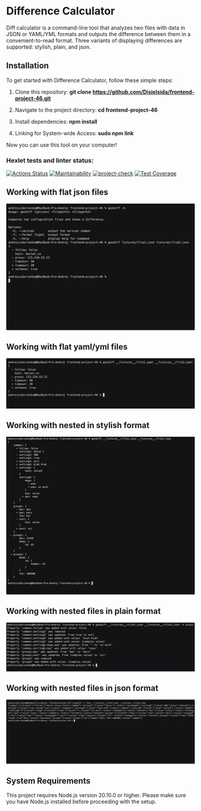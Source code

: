 # Difference Calculator

Diff calculator is a command-line tool that analyzes two files with data in JSON or YAML/YML formats and outputs the difference between them in a convenient-to-read format. Three variants of displaying differences are supported: stylish, plain, and json.

## Installation
To get started with Difference Calculator, follow these simple steps:

1. Clone this repository:
    **git clone https://github.com/Disielsida/frontend-project-46.git**

2. Navigate to the project directory:
    **cd frontend-project-46**

3. Install dependencies:
    **npm install**

4. Linking for System-wide Access:
    **sudo npm link**

Now you can use this tool on your computer!

### Hexlet tests and linter status:
[![Actions Status](https://github.com/Disielsida/frontend-project-46/actions/workflows/hexlet-check.yml/badge.svg)](https://github.com/Disielsida/frontend-project-46/actions)
[![Maintainability](https://api.codeclimate.com/v1/badges/6880ab95092b68885319/maintainability)](https://codeclimate.com/github/Disielsida/frontend-project-46/maintainability)
[![project-check](https://github.com/Disielsida/frontend-project-46/actions/workflows/check-project.yml/badge.svg)](https://github.com/Disielsida/frontend-project-46/actions/workflows/check-project.yml)
[![Test Coverage](https://api.codeclimate.com/v1/badges/6880ab95092b68885319/test_coverage)](https://codeclimate.com/github/Disielsida/frontend-project-46/test_coverage)
 
## Working with flat json files
[![Working with flat json files](img/flat-json.png)](https://asciinema.org/a/QoBKJVHOH4NEDgduOHT7wu0id)

## Working with flat yaml/yml files
[![Working with flat yaml/yml files](img/flat-yaml.png)](https://asciinema.org/a/ZBgfb5ubtmRU9uhAoJ8KFlsPb)

## Working with nested in stylish format
[![Working with nested files in stylish](img/nested-stylish.png)](https://asciinema.org/a/LuOAxGGp5NXJEFdnaIQAri3yI)

## Working with nested files in plain format
[![Working with nested files in plain](img/nested-plain.png)](https://asciinema.org/a/LLrk24i5AcdOddS6qtlnXNidV)

## Working with nested files in json format
[![Working with nested files in json ](img/nested-json.png)](https://asciinema.org/a/25tKCRye40nDJoUqm49LyoTZ4)

## System Requirements
This project requires Node.js version 20.10.0 or higher.
Please make sure you have Node.js installed before proceeding with the setup.
